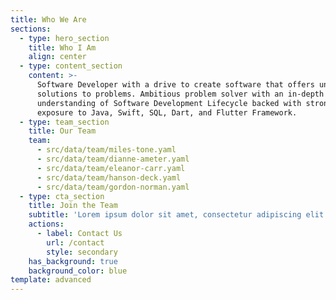 ```yaml
---
title: Who We Are
sections:
  - type: hero_section
    title: Who I Am
    align: center
  - type: content_section
    content: >-
      Software Developer with a drive to create software that offers unique
      solutions to problems. Ambitious problem solver with an in-depth
      understanding of Software Development Lifecycle backed with strong
      exposure to Java, Swift, SQL, Dart, and Flutter Framework.
  - type: team_section
    title: Our Team
    team:
      - src/data/team/miles-tone.yaml
      - src/data/team/dianne-ameter.yaml
      - src/data/team/eleanor-carr.yaml
      - src/data/team/hanson-deck.yaml
      - src/data/team/gordon-norman.yaml
  - type: cta_section
    title: Join the Team
    subtitle: 'Lorem ipsum dolor sit amet, consectetur adipiscing elit.'
    actions:
      - label: Contact Us
        url: /contact
        style: secondary
    has_background: true
    background_color: blue
template: advanced
---
```

